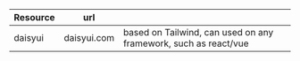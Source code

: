 |Resource|url||
|---|---|---|
|daisyui|daisyui.com|based on Tailwind, can used on any framework, such as react/vue|
